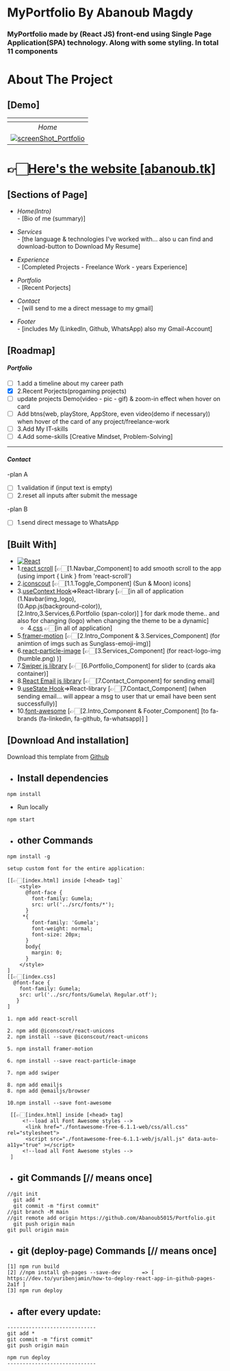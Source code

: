 
# MyPortfolio By Abanoub Magdy

### MyPortfolio made by (React JS) front-end using Single Page Application(SPA) technology. Along with some styling. In total 11 components 

# About The Project 
## [Demo]
| [![]()]() |  
|:---:|
| *Home*  |
| [![screenShot_Portfolio](https://i.ibb.co/mqj7fT9/image.png)](http://abanoub.tk/)

# 👉🏻[Here's the website [abanoub.tk]](http://abanoub.tk/)

## [Sections of Page]

* *Home(Intro)* <br/> - [Bio of me (summary)]

* *Services* <br/> - [the language & technologies I've worked with... also u can find and download-button to Download My Resume]

* *Experience* <br/> - [Completed Projects - Freelance Work - years Experience]

* *Portfolio* <br/> - [Recent Porjects]

* *Contact* <br/> - [will send to me a direct message to my gmail]

* *Footer* <br/> - [includes My (LinkedIn, Github, WhatsApp) also my Gmail-Account]


<!-- ROADMAP -->
## [Roadmap]

#### *Portfolio*
- [ ]  1.add a timeline about my career path
- [x]  2.Recent Porjects(progaming projects)
  - [ ] update projects Demo(video - pic - gif) & zoom-in effect when hover on card
  - [ ] Add btns(web, playStore, AppStore, even video(demo if necessary)) when hover of the card of any project/freelance-work
- [ ]  3.Add My IT-skills  
- [ ]  4.Add some-skills [Creative Mindset, Problem-Solving]
----
 #### *Contact*
-plan A
- [ ]  1.validation if (input text is empty)
- [ ]  2.reset all inputs after submit the message

-plan B
<br/>
- [ ]  1.send direct message to WhatsApp


## [Built With]

* [![React][React.js]][React-url]
* 1.[react scroll] [👉🏻[1.Navbar_Component] to add smooth scroll to the app (using import { Link } from 'react-scroll')
* 2.[iconscout] [👉🏻[1.1.Toggle_Component] (Sun & Moon) icons]
* 3.[useContext Hook]=>React-library [👉🏻[in all of application
   <br> (1.Navbar(img_logo),
   <br> (0.App.js(background-color)),
   <br> [2.Intro,3.Services,6.Portfolio (span-color)] ] for dark mode theme.. and also for changing (logo) when changing the theme to be a dynamic] 
  * 4.[css] 👉🏻[in all of application]
* 5.[framer-motion] [👉🏻[2.Intro_Component & 3.Services_Component] (for animtion of imgs such as Sunglass-emoji-img)]
* 6.[react-particle-image] [👉🏻[3.Services_Component] (for react-logo-img (humble.png) )]
* 7.[Swiper js library]  [👉🏻[6.Portfolio_Component] for slider to (cards aka container)]
* 8.[React Email js library] [👉🏻[7.Contact_Component] for sending email]
* 9.[useState Hook]=>React-library [👉🏻[7.Contact_Component] (when sending email... will appear a msg to user that ur email have been sent successfully)] 
* 10.[font-awesome] [👉🏻[2.Intro_Component & Footer_Component] [to fa-brands (fa-linkedin, fa-github, fa-whatsapp)] ]



## [Download And installation]

Download this template from [Github](https://github.com/Abanoub5015/Portfolio/archive/refs/heads/main.zip)

* ## Install dependencies
```
npm install
```
* Run locally
```
npm start
```



* ## other Commands
```
npm install -g
```  

```
setup custom font for the entire application:

[[👉🏻[index.html] inside [<head> tag]`
    <style>
      @font-face {
        font-family: Gumela;
        src: url('../src/fonts/*');
      }
     *{
        font-family: 'Gumela';
        font-weight: normal;
        font-size: 20px;
      }
      body{
        margin: 0;
      }
    </style>
]
[[👉🏻[index.css]
  @font-face {
    font-family: Gumela;
    src: url('../src/fonts/Gumela\ Regular.otf');
   }
]
```

```
1. npm add react-scroll  
```

```
2. npm add @iconscout/react-unicons
2. npm install --save @iconscout/react-unicons
```

```
5. npm install framer-motion 
```

```
6. npm install --save react-particle-image  
```

```
7. npm add swiper
```

```
8. npm add emailjs
8. npm add @emailjs/browser
```

```
10.npm install --save font-awesome

 [[👉🏻[index.html] inside [<head> tag]
     <!--load all Font Awesome styles -->
      <link href="./fontawesome-free-6.1.1-web/css/all.css" rel="stylesheet">
      <script src="./fontawesome-free-6.1.1-web/js/all.js" data-auto-a11y="true" ></script>
     <!--load all Font Awesome styles -->
 ]
```




* ## git Commands [// means once]
```
//git init
  git add *
  git commit -m "first commit"
//git branch -M main
//git remote add origin https://github.com/Abanoub5015/Portfolio.git
  git push origin main
git pull origin main 
```

* ## git (deploy-page) Commands [// means once]
```
[1] npm run build  
[2] //npm install gh-pages --save-dev       => [ https://dev.to/yuribenjamin/how-to-deploy-react-app-in-github-pages-2a1f ]
[3] npm run deploy
```


* ## after every update:
```
-----------------------------
git add *
git commit -m "first commit"
git push origin main

npm run deploy
-----------------------------
```



[React.js]: https://img.shields.io/badge/React-20232A?style=for-the-badge&logo=react&logoColor=61DAFB
[React-url]: https://reactjs.org/
[react scroll]: https://www.npmjs.com/package/react-scroll
[iconscout]: https://iconscout.com/unicons/explore/line#_=_
[useContext Hook]: https://reactjs.org/docs/context.html#examples
[css]: https://www.w3schools.com/css/
[framer-motion]: https://www.framer.com/docs/animation/#overview
[react-particle-image]: https://www.npmjs.com/package/react-particle-image
[Swiper js library]: https://swiperjs.com/demos
[React Email js library]: https://www.emailjs.com/docs/examples/reactjs/
[useState Hook]: https://reactjs.org/docs/hooks-state.html
[font-awesome]:https://fontawesome.com/search?q=linkedin&s=brands
